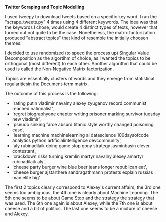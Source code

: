 **Twitter Scraping and Topic Modelling**

I used tweepy to download tweets based on a specific key word. I ran the "scrape_tweets.py" 4 times using 4 different keywords. The idea was that the keywords I chose, would create 4 distinct types of texts, however that turned out not quite to be the case. Nonetheless, the matrix factorization produced "abstract topics" that kind of resemble the initially choosen themes.

I decided to use randomized (to speed the process up) Singular Value Decomposition as the algortihm of choice, as I wanted the topics to be orthogonal (most different) to each other. Another algorithm that could be used is called the Non-Negative Matrix factorization.

Topics are essentially clusters of words and they emerge from statistical regularitiesin the Document-term matrix.

The outcome of this process is the following:

- 'rating putin vladimir navalny alexey zyuganov record communist reached nationalist',
- 'regret biographyone chapter writing prisoner marking survivor tuesday new vladimir',
- 'pseudo sinking farce absurd titanic style worthy changed poisoning case',
- 'learning machine machinelearning ai datascience 100daysofcode analytics python artificialintelligence devcommunity',
- 'aly rubinadilaik doing game stop gony strategy jasminbasin clever contestant',
- 'crackdown risks turning kremlin martyr navalny alexey amartyr rubinadilaik aly',
- 'cheese party burger wine blue beer jeans longer republican eat',
- 'cheese burger ajstarthere sandragathmann protests explain russias man elite big'

The first 2 topics clearly correspond to Alexey's current affairs, the 3rd one seems too ambiguous, the 4th one is clearly about Machine Learning. The 5th one seems to be about Game Stop and the strategy the strategy that was used. The 6th one again is about Alexey, while the 7th one is about cheese and a bit of politics. The last one seems to be a mixture of cheese and Alexey.